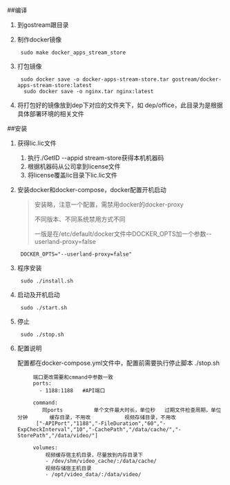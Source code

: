 ##编译
1. 到gostream跟目录
2. 制作docker镜像
    
        sudo make docker_apps_stream_store
3. 打包镜像

        sudo docker save -o docker-apps-stream-store.tar gostream/docker-apps-stream-store:latest
         sudo docker save -o nginx.tar nginx:latest

4. 将打包好的镜像放到dep下对应的文件夹下，如 dep/office，此目录为是根据具体部署环境的相关文件        

##安装
1. 获得lic.lic文件
    1. 执行./GetID --appid stream-store获得本机机器码
    2. 根据机器码从公司拿到license文件
    3. 将license覆盖lic目录下lic.lic文件

2. 安装docker和docker-compose，docker配置开机启动
    
    >
    >安装略，注意一个配置，需禁用docker的docker-proxy
    >
    >不同版本、不同系统禁用方式不同
    >
    >一版是在/etc/default/docker文件中DOCKER_OPTS加一个参数--userland-proxy=false
        
        DOCKER_OPTS="--userland-proxy=false"
        
3. 程序安装
    
        sudo ./install.sh
        
4. 启动及开机启动
        
        sudo ./start.sh
      
5. 停止
    
        sudo ./stop.sh
        
6. 配置说明
    
    配置都在docker-compose.yml文件中，配置前需要执行停止脚本 ./stop.sh
    
            端口更改需要和cmmand中参数一致
            ports:
              - 1188:1188   #API端口

            command:
               同ports          单个文件最大时长，单位秒   过期文件检查周期，单位分钟       缓存目录，不用改           视频存储目录，不用改
             ["-APIPort","1188","-FileDuration","60","-ExpCheckInterval","10","-CachePath","/data/cache/","-StorePath","/data/video/"]
     
            volumes:
                视频缓存宿主机目录，尽量放到内存目录下
                - /dev/shm/video_cache/:/data/cache/
                视频存储宿主机目录
                - /opt/video_data/:/data/video/